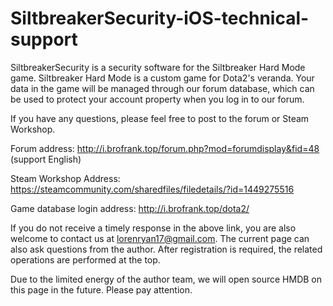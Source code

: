 # SiltbreakerSecurity-iOS-technical-support
SiltbreakerSecurity is a security software for the Siltbreaker Hard Mode game. Siltbreaker Hard Mode is a custom game for Dota2's veranda. Your data in the game will be managed through our forum database, which can be used to protect your account property when you log in to our forum.

If you have any questions, please feel free to post to the forum or Steam Workshop.

Forum address: http://i.brofrank.top/forum.php?mod=forumdisplay&fid=48 (support English)

Steam Workshop Address: https://steamcommunity.com/sharedfiles/filedetails/?id=1449275516

Game database login address: http://i.brofrank.top/dota2/

If you do not receive a timely response in the above link, you are also welcome to contact us at lorenryan17@gmail.com.
The current page can also ask questions from the author. After registration is required, the related operations are performed at the top.

Due to the limited energy of the author team, we will open source HMDB on this page in the future. Please pay attention.

